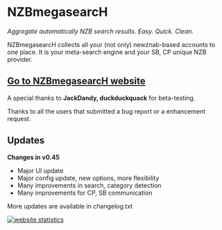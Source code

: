**NZBmegasearcH** 
======================

*Aggregate automatically NZB search results. Easy. Quick. Clean.*

NZBmegasearcH collects all your (not only) newznab-based accounts to one place. It is your meta-search engine and your SB, CP unique NZB provider.

## [Go to NZBmegasearcH website](http://pillone.github.io/usntssearch/)

A special thanks to **JackDandy, duckduckquack** for beta-testing. 

Thanks to all the users that submitted a bug report or a enhancement request.

## Updates

**Changes in v0.45**

- Major UI update
- Major config update, new options, more flexibility
- Many improvements in search, category detection
- Many improvements for CP, SB communication

More updates are available in changelog.txt

<a title="website statistics" href="http://statcounter.com/" 
target="_blank"><img
src="http://c.statcounter.com/8769563/0/45111251/0/" alt="website statistics" style="border:none;"></a>
